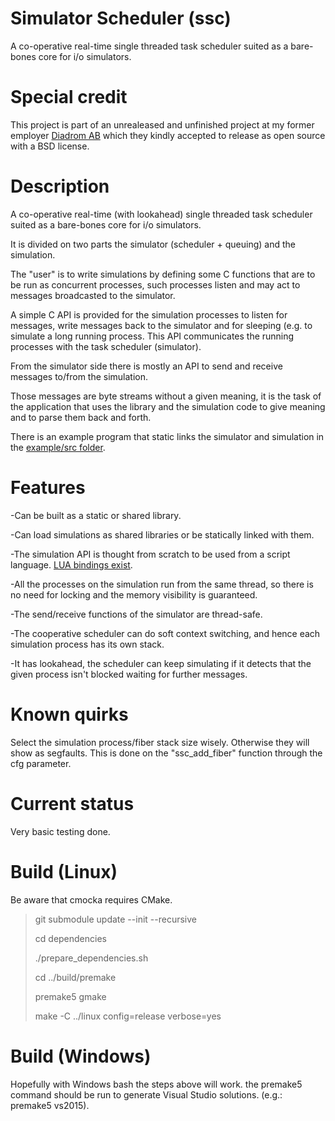Simulator Scheduler (ssc)
=========================

A co-operative real-time single threaded task scheduler suited as a
bare-bones core for i/o simulators.

Special credit
==============

This project is part of an unrealeased and unfinished project at my former
employer [Diadrom AB](http://diadrom.se/) which they kindly accepted
to release as open source with a BSD license.

Description
============

A co-operative real-time (with lookahead) single threaded task scheduler
suited as a bare-bones core for i/o simulators.

It is divided on two parts the simulator (scheduler + queuing) and the
simulation.

The "user" is to write simulations by defining some C functions that are to be
run as concurrent processes, such processes listen and may act to messages
broadcasted to the simulator.

A simple C API is provided for the simulation processes to listen for messages,
write messages back to the simulator and for sleeping (e.g. to simulate a long
running process. This API communicates the running processes with the task
scheduler (simulator).

From the simulator side there is mostly an API to send and receive messages
to/from the simulation.

Those messages are byte streams without a given meaning, it is the task
of the application that uses the library and the simulation code to give meaning
and to parse them back and forth.

There is an example program that static links the simulator and simulation in
the [example/src folder](https://github.com/RafaGago/ssc/tree/master/example/src/ssc).

Features
========

-Can be built as a static or shared library.

-Can load simulations as shared libraries or be statically linked with them.

-The simulation API is thought from scratch to be used from a script language.
 [LUA bindings exist](https://github.com/RafaGago/ssc_lua).
 
-All the processes on the simulation run from the same thread, so there is no
 need for locking and the memory visibility is guaranteed.
 
-The send/receive functions of the simulator are thread-safe.

-The cooperative scheduler can do soft context switching, and hence each
 simulation process has its own stack.
 
-It has lookahead, the scheduler can keep simulating if it detects that the
 given process isn't blocked waiting for further messages.

Known quirks
==============

Select the simulation process/fiber stack size wisely. Otherwise they will
show as segfaults. This is done on the "ssc_add_fiber" function through the
cfg parameter.

Current status
==============

Very basic testing done.

Build (Linux)
=============

Be aware that cmocka requires CMake.

> git submodule update --init --recursive
>
> cd dependencies
>
> ./prepare_dependencies.sh
>
> cd ../build/premake
>
> premake5 gmake
>
> make -C ../linux config=release verbose=yes

Build (Windows)
===============

Hopefully with Windows bash the steps above will work. the premake5 command
should be run to generate Visual Studio solutions. (e.g.: premake5 vs2015).
